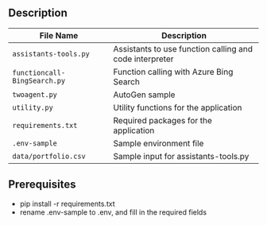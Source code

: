 ## Description
<!-- files description in table -->
| File Name | Description |
| --- | --- |
| `assistants-tools.py` | Assistants to use function calling and code interpreter |
| `functioncall-BingSearch.py` | Function calling with Azure Bing Search |
| `twoagent.py` | AutoGen sample |
| `utility.py` | Utility functions for the application |
| `requirements.txt` | Required packages for the application |
| `.env-sample` | Sample environment file |
| `data/portfolio.csv` | Sample input for assistants-tools.py |




## Prerequisites
- pip install -r requirements.txt
- rename .env-sample to .env, and fill in the required fields
